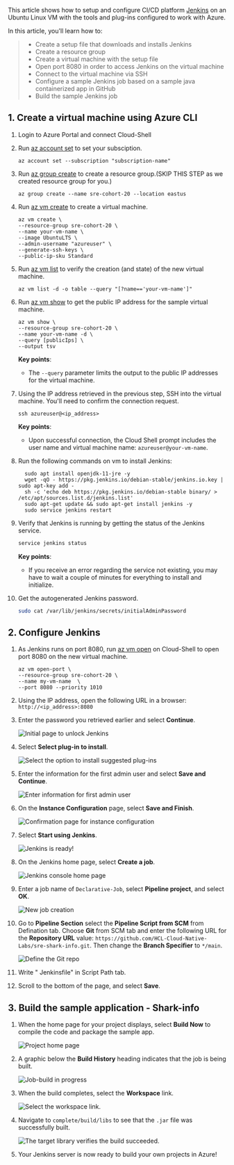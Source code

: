 This article shows how to setup and configure CI/CD platform [Jenkins](https://jenkins.io) on an Ubuntu Linux VM with the tools and plug-ins configured to work with Azure.

In this article, you'll learn how to:

> * Create a setup file that downloads and installs Jenkins
> * Create a resource group
> * Create a virtual machine with the setup file
> * Open port 8080 in order to access Jenkins on the virtual machine
> * Connect to the virtual machine via SSH
> * Configure a sample Jenkins job based on a sample java containerized app in GitHub
> * Build the sample Jenkins job

## 1. Create a virtual machine using Azure CLI

1. Login to Azure Portal and connect Cloud-Shell
1. Run [az account set](/cli/azure/subscription#"subscription-name") to set your subsciption.

   ```azurecli
   az account set --subscription "subscription-name"
   ```
   
1. Run [az group create](/cli/azure/group#az-group-create) to create a resource group.(SKIP THIS STEP as we created resource group for you.)

    ```azurecli
    az group create --name sre-cohort-20 --location eastus
    ```
1. Run [az vm create](/cli/azure/vm#az-vm-create) to create a virtual machine.

    ```azurecli
    az vm create \
    --resource-group sre-cohort-20 \
    --name your-vm-name \
    --image UbuntuLTS \
    --admin-username "azureuser" \
    --generate-ssh-keys \
    --public-ip-sku Standard
    ```
1. Run [az vm list](/cli/azure/vm#az-vm-list) to verify the creation (and state) of the new virtual machine.

    ```azurecli
    az vm list -d -o table --query "[?name=='your-vm-name']"
    ```
    
1. Run [az vm show](/cli/azure/vm#az-vm-show) to get the public IP address for the sample virtual machine.

    ```azurecli
    az vm show \
    --resource-group sre-cohort-20 \
    --name your-vm-name -d \
    --query [publicIps] \
    --output tsv
    ```
    
    **Key points**:

    - The `--query` parameter limits the output to the public IP addresses for the virtual machine.
    
1. Using the IP address retrieved in the previous step, SSH into the virtual machine. You'll need to confirm the connection request.

    ```azurecli
    ssh azureuser@<ip_address>
    ```

    **Key points**:

    - Upon successful connection, the Cloud Shell prompt includes the user name and virtual machine name: `azureuser@your-vm-name`.
    
1. Run the following commands on vm to install Jenkins:

    ```
      sudo apt install openjdk-11-jre -y
      wget -qO - https://pkg.jenkins.io/debian-stable/jenkins.io.key | sudo apt-key add -
      sh -c 'echo deb https://pkg.jenkins.io/debian-stable binary/ > /etc/apt/sources.list.d/jenkins.list'
      sudo apt-get update && sudo apt-get install jenkins -y
      sudo service jenkins restart
    ```    
 
 1. Verify that Jenkins is running by getting the status of the Jenkins service.

    ```bash
    service jenkins status
    ```

    **Key points**:

    - If you receive an error regarding the service not existing, you may have to wait a couple of minutes for everything to install and initialize.

1. Get the autogenerated Jenkins password.

    ```bash
    sudo cat /var/lib/jenkins/secrets/initialAdminPassword
    ```

## 2. Configure Jenkins

1. As Jenkins runs on port 8080, run [az vm open](/cli/azure/vm#az-vm-open-port) on Cloud-Shell to open port 8080 on the new virtual machine.

    ```azurecli
    az vm open-port \
    --resource-group sre-cohort-20 \
    --name my-vm-name  \
    --port 8080 --priority 1010
    ```
    
1. Using the IP address, open the following URL in a browser: `http://<ip_address>:8080`

1. Enter the password you retrieved earlier and select **Continue**.

   ![Initial page to unlock Jenkins](./media/unlock-jenkins.png)
   

1. Select **Select plug-in to install**.

    ![Select the option to install suggested plug-ins](./media/suggested-plugins.png)

1. Enter the information for the first admin user and select **Save and Continue**.

    ![Enter information for first admin user](./media/create-first-user.png)

1. On the **Instance Configuration** page, select **Save and Finish**.

    ![Confirmation page for instance configuration](./media/instance-configuration.png)

1. Select **Start using Jenkins**.

    ![Jenkins is ready!](./media/jenkins-is-ready.png)

1. On the Jenkins home page, select **Create a job**.

    ![Jenkins console home page](./media/jenkins-home-page.png)

1. Enter a job name of `Declarative-Job`, select **Pipeline project**, and select **OK**.

    ![New job creation](./media/new-job.png)

1. Go to **Pipeline Section** select the **Pipeline Script from SCM** from Defination tab. Choose **Git** from SCM tab and enter the following URL for the **Repository URL** value: `https://github.com/HCL-Cloud-Native-Labs/sre-shark-info.git`. Then change the **Branch Specifier** to `*/main`.

    ![Define the Git repo](./media/source-code-management.png)

1. Write " Jenkinsfile" in Script Path tab.

1. Scroll to the bottom of the page, and select **Save**.

## 3. Build the sample application - Shark-info

1. When the home page for your project displays, select **Build Now** to compile the code and package the sample app.

    ![Project home page](./media/project-home-page.png)

1. A graphic below the **Build History** heading indicates that the job is being built.

    ![Job-build in progress](./media/job-currently-building.png)

1. When the build completes, select the **Workspace** link.

    ![Select the workspace link.](./media/job-workspace.png)

1. Navigate to `complete/build/libs` to see that the `.jar` file was successfully built.

    ![The target library verifies the build succeeded.](./media/successful-build.png)
    

1. Your Jenkins server is now ready to build your own projects in Azure!
